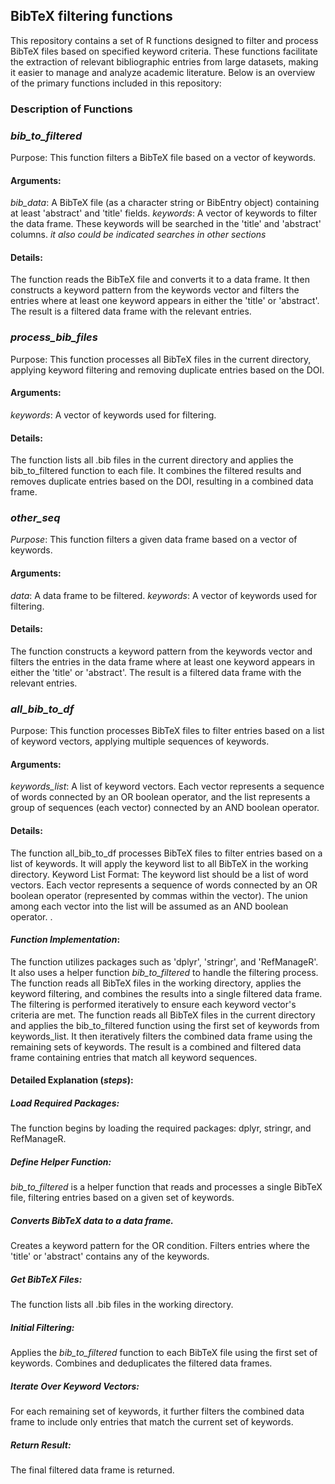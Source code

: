 ## BibTeX filtering functions
This repository contains a set of R functions designed to filter and process BibTeX files based on specified keyword criteria. These functions facilitate the extraction of relevant bibliographic entries from large datasets, making it easier to manage and analyze academic literature. Below is an overview of the primary functions included in this repository:

### Description of Functions
### _bib_to_filtered_
Purpose: This function filters a BibTeX file based on a vector of keywords.

#### Arguments:
_bib_data_: A BibTeX file (as a character string or BibEntry object) containing at least 'abstract' and 'title' fields.
_keywords_: A vector of keywords to filter the data frame. These keywords will be searched in the 'title' and 'abstract' columns. _it also could be indicated searches in other sections_

#### Details:
The function reads the BibTeX file and converts it to a data frame. It then constructs a keyword pattern from the keywords vector and filters the entries where at least one keyword appears in either the 'title' or 'abstract'. The result is a filtered data frame with the relevant entries.

### _process_bib_files_
Purpose: This function processes all BibTeX files in the current directory, applying keyword filtering and removing duplicate entries based on the DOI.

#### Arguments:
_keywords_: A vector of keywords used for filtering.

#### Details:
The function lists all .bib files in the current directory and applies the bib_to_filtered function to each file. It combines the filtered results and removes duplicate entries based on the DOI, resulting in a combined data frame.

### _other_seq_
_Purpose_: This function filters a given data frame based on a vector of keywords.

#### Arguments:
_data_: A data frame to be filtered.
_keywords_: A vector of keywords used for filtering.

#### Details:
The function constructs a keyword pattern from the keywords vector and filters the entries in the data frame where at least one keyword appears in either the 'title' or 'abstract'. The result is a filtered data frame with the relevant entries.

### _all_bib_to_df_
Purpose: This function processes BibTeX files to filter entries based on a list of keyword vectors, applying multiple sequences of keywords.

#### Arguments:
_keywords_list_: A list of keyword vectors. Each vector represents a sequence of words connected by an OR boolean operator, and the list represents a group of sequences (each vector) connected by an AND boolean operator.

#### Details:
The function all_bib_to_df processes BibTeX files to filter entries based on a list of keywords. It will apply the keyword list to all BibTeX in the working directory.
Keyword List Format: The keyword list should be a list of word vectors. Each vector represents a sequence of words connected by an OR boolean operator (represented by commas within the vector). The union among each vector into the list will be assumed as an AND boolean operator. .
 
#### _Function Implementation_: 
The function utilizes packages such as 'dplyr', 'stringr', and 'RefManageR'. It also uses a helper function _bib_to_filtered_ to handle the filtering process. The function reads all BibTeX files in the working directory, applies the keyword filtering, and combines the results into a single filtered data frame. The filtering is performed iteratively to ensure each keyword vector's criteria are met.
The function reads all BibTeX files in the current directory and applies the bib_to_filtered function using the first set of keywords from keywords_list. It then iteratively filters the combined data frame using the remaining sets of keywords. The result is a combined and filtered data frame containing entries that match all keyword sequences.

#### Detailed Explanation (_steps_):

##### _Load Required Packages_:
The function begins by loading the required packages: dplyr, stringr, and RefManageR.

##### _Define Helper Function_:
_bib_to_filtered_ is a helper function that reads and processes a single BibTeX file, filtering entries based on a given set of keywords.

##### Converts BibTeX data to a data frame.
Creates a keyword pattern for the OR condition.
Filters entries where the 'title' or 'abstract' contains any of the keywords.
##### Get BibTeX Files:
The function lists all .bib files in the working directory.

##### Initial Filtering:
Applies the _bib_to_filtered_ function to each BibTeX file using the first set of keywords. Combines and deduplicates the filtered data frames.

##### Iterate Over Keyword Vectors:
For each remaining set of keywords, it further filters the combined data frame to include only entries that match the current set of keywords.

##### Return Result:
The final filtered data frame is returned.
